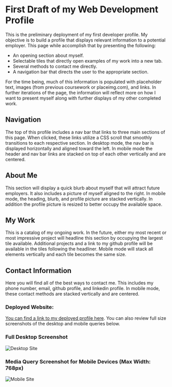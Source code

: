 # First Draft of my Web Development Profile

This is the preliminary deployment of my first developer profile. My objective is to build a profile that displays relevant information to a potential employer. This page while accomplish that by presenting the following:

* An opening section about myself.
* Selectable tiles that directly open examples of my work into a new tab.
* Several methods to contact me directly.
* A navigation bar that directs the user to the appropriate section.

For the time being, much of this information is populated with placeholder text, images (from previous coursework or placeimg.com), and links. In further iterations of the page, the information will reflect more on how I want to present myself along with further displays of my other completed work.

## Navigation

The top of this profile includes a nav bar that links to three main sections of this page. When clicked, these links utilize a CSS scroll that smoothly transitions to each respective section. In desktop mode, the nav bar is displayed horizontally and aligned toward the left. In mobile mode the header and nav bar links are stacked on top of each other vertically and are centered.


## About Me

This section will display a quick blurb about myself that will attract future employers. It also includes a picture of myself aligned to the right. In mobile mode, the heading, blurb, and profile picture are stacked vertically. In addition the profile picture is resized to better occupy the available space.

## My Work

This is a catalog of my ongoing work. In the future, either my most recent or most impressive project will headline this section by occupying the largest tile available. Additional projects and a link to my github profile will be available in the tiles following the headliner. Mobile mode will stack all elements vertically and each tile becomes the same size.

## Contact Information

Here you will find all of the best ways to contact me. This includes my phone number, email, github profile, and linkedin profile. In mobile mode, these contact methods are stacked vertically and are centered. 

### Deployed Website:

[You can find a link to my deployed profile here](https://littmarque27.github.io/littmarque27-web-development-profile/). You can also review full size screenshots of the desktop and mobile queries below.

### Full Desktop Screenshot

![Desktop Site](./assets/images/desk-profile.png)

### Media Query Screenshot for Mobile Devices (Max Width: 768px)

![Mobile Site](./assets/images/mobile-profile.png)
